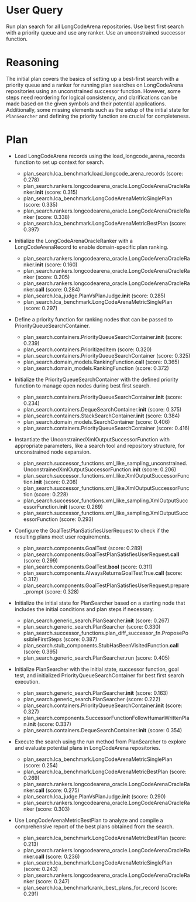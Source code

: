 # User Query
Run plan search for all LongCodeArena repositories. Use best first search with a priority queue and use any ranker. Use an unconstrained successor function.

# Reasoning

The initial plan covers the basics of setting up a best-first search with a priority queue and a ranker for running plan searches on LongCodeArena repositories using an unconstrained successor function. However, some steps need reordering for logical consistency, and clarifications can be made based on the given symbols and their potential applications. Additionally, some missing elements such as the setup of the initial state for `PlanSearcher` and defining the priority function are crucial for completeness.


# Plan

- Load LongCodeArena records using the load_longcode_arena_records function to set up context for search.
    
    * plan_search.lca_benchmark.load_longcode_arena_records (score: 0.278)
    * plan_search.rankers.longcodearena_oracle.LongCodeArenaOracleRanker.__init__ (score: 0.315)
    * plan_search.lca_benchmark.LongCodeArenaMetricSinglePlan (score: 0.335)
    * plan_search.rankers.longcodearena_oracle.LongCodeArenaOracleRanker (score: 0.338)
    * plan_search.lca_benchmark.LongCodeArenaMetricBestPlan (score: 0.397)
    

- Initialize the LongCodeArenaOracleRanker with a LongCodeArenaRecord to enable domain-specific plan ranking.
    
    * plan_search.rankers.longcodearena_oracle.LongCodeArenaOracleRanker.__init__ (score: 0.160)
    * plan_search.rankers.longcodearena_oracle.LongCodeArenaOracleRanker (score: 0.205)
    * plan_search.rankers.longcodearena_oracle.LongCodeArenaOracleRanker.__call__ (score: 0.284)
    * plan_search.lca_judge.PlanVsPlanJudge.__init__ (score: 0.285)
    * plan_search.lca_benchmark.LongCodeArenaMetricSinglePlan (score: 0.297)
    

- Define a priority function for ranking nodes that can be passed to PriorityQueueSearchContainer.
    
    * plan_search.containers.PriorityQueueSearchContainer.__init__ (score: 0.239)
    * plan_search.containers.PrioritizedItem (score: 0.320)
    * plan_search.containers.PriorityQueueSearchContainer (score: 0.325)
    * plan_search.domain_models.RankingFunction.__call__ (score: 0.365)
    * plan_search.domain_models.RankingFunction (score: 0.372)
    

- Initialize the PriorityQueueSearchContainer with the defined priority function to manage open nodes during best first search.
    
    * plan_search.containers.PriorityQueueSearchContainer.__init__ (score: 0.234)
    * plan_search.containers.DequeSearchContainer.__init__ (score: 0.375)
    * plan_search.containers.StackSearchContainer.__init__ (score: 0.384)
    * plan_search.domain_models.SearchContainer (score: 0.406)
    * plan_search.containers.PriorityQueueSearchContainer (score: 0.416)
    

- Instantiate the UnconstrainedXmlOutputSuccessorFunction with appropriate parameters, like a search tool and repository structure, for unconstrained node expansion.
    
    * plan_search.successor_functions.xml_like_sampling_unconstrained.UnconstrainedXmlOutputSuccessorFunction.__init__ (score: 0.206)
    * plan_search.successor_functions.xml_like.XmlOutputSuccessorFunction.__init__ (score: 0.208)
    * plan_search.successor_functions.xml_like.XmlOutputSuccessorFunction (score: 0.228)
    * plan_search.successor_functions.xml_like_sampling.XmlOutputSuccessorFunction.__init__ (score: 0.269)
    * plan_search.successor_functions.xml_like_sampling.XmlOutputSuccessorFunction (score: 0.293)
    

- Configure the GoalTestPlanSatisfiesUserRequest to check if the resulting plans meet user requirements.
    
    * plan_search.components.GoalTest (score: 0.289)
    * plan_search.components.GoalTestPlanSatisfiesUserRequest.__call__ (score: 0.299)
    * plan_search.components.GoalTest.__bool__ (score: 0.311)
    * plan_search.components.AlwaysReturnsGoalTestTrue.__call__ (score: 0.312)
    * plan_search.components.GoalTestPlanSatisfiesUserRequest.prepare_prompt (score: 0.328)
    

- Initialize the initial state for PlanSearcher based on a starting node that includes the initial conditions and plan steps if necessary.
    
    * plan_search.generic_search.PlanSearcher.__init__ (score: 0.267)
    * plan_search.generic_search.PlanSearcher (score: 0.330)
    * plan_search.successor_functions.plan_diff_successor_fn.ProposePossibleFirstSteps (score: 0.387)
    * plan_search.stub_components.StubHasBeenVisitedFunction.__call__ (score: 0.395)
    * plan_search.generic_search.PlanSearcher.run (score: 0.405)
    

- Initialize PlanSearcher with the initial state, successor function, goal test, and initialized PriorityQueueSearchContainer for best first search execution.
    
    * plan_search.generic_search.PlanSearcher.__init__ (score: 0.163)
    * plan_search.generic_search.PlanSearcher (score: 0.222)
    * plan_search.containers.PriorityQueueSearchContainer.__init__ (score: 0.327)
    * plan_search.components.SuccessorFunctionFollowHumanWrittenPlan.__init__ (score: 0.337)
    * plan_search.containers.DequeSearchContainer.__init__ (score: 0.354)
    

- Execute the search using the run method from PlanSearcher to explore and evaluate potential plans in LongCodeArena repositories.
    
    * plan_search.lca_benchmark.LongCodeArenaMetricSinglePlan (score: 0.254)
    * plan_search.lca_benchmark.LongCodeArenaMetricBestPlan (score: 0.269)
    * plan_search.rankers.longcodearena_oracle.LongCodeArenaOracleRanker.__call__ (score: 0.275)
    * plan_search.lca_judge.PlanVsPlanJudge.__init__ (score: 0.290)
    * plan_search.rankers.longcodearena_oracle.LongCodeArenaOracleRanker (score: 0.303)
    

- Use LongCodeArenaMetricBestPlan to analyze and compile a comprehensive report of the best plans obtained from the search.
    
    * plan_search.lca_benchmark.LongCodeArenaMetricBestPlan (score: 0.213)
    * plan_search.rankers.longcodearena_oracle.LongCodeArenaOracleRanker.__call__ (score: 0.236)
    * plan_search.lca_benchmark.LongCodeArenaMetricSinglePlan (score: 0.243)
    * plan_search.rankers.longcodearena_oracle.LongCodeArenaOracleRanker (score: 0.247)
    * plan_search.lca_benchmark.rank_best_plans_for_record (score: 0.291)
    
